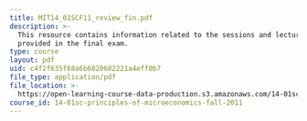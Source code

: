 ```yaml
---
title: MIT14_01SCF11_review_fin.pdf
description: >-
  This resource contains information related to the sessions and lectures
  provided in the final exam. 
type: course
layout: pdf
uid: c4f2f635f68a6b6820602221a4eff0b7
file_type: application/pdf
file_location: >-
  https://open-learning-course-data-production.s3.amazonaws.com/14-01sc-principles-of-microeconomics-fall-2011/c4f2f635f68a6b6820602221a4eff0b7_MIT14_01SCF11_review_fin.pdf
course_id: 14-01sc-principles-of-microeconomics-fall-2011
---
```

